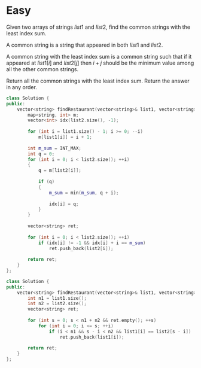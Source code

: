 # Easy

Given two arrays of strings $list1$ and $list2$, find the common strings with the least index sum.

A common string is a string that appeared in both $list1$ and $list2$.

A common string with the least index sum is a common string such that if it appeared at $list1[i]$ and $list2[j]$ then $i + j$ should be the minimum value among all the other common strings.

Return all the common strings with the least index sum. Return the answer in any order.

```cpp
class Solution {
public:
    vector<string> findRestaurant(vector<string>& list1, vector<string>& list2) {
        map<string, int> m;
        vector<int> idx(list2.size(), -1);
        
        for (int i = list1.size() - 1; i >= 0; --i)
            m[list1[i]] = i + 1;
        
        int m_sum = INT_MAX;
        int q = 0;
        for (int i = 0; i < list2.size(); ++i)
        {
            q = m[list2[i]];
            
            if (q)
            {
                m_sum = min(m_sum, q + i);
                
                idx[i] = q;
            }
        }
        
        vector<string> ret;
        
        for (int i = 0; i < list2.size(); ++i)
            if (idx[i] != -1 && idx[i] + i == m_sum)
                ret.push_back(list2[i]);
        
        return ret;
    }
};
```

```cpp
class Solution {
public:
    vector<string> findRestaurant(vector<string>& list1, vector<string>& list2) {
        int n1 = list1.size();
        int n2 = list2.size();
        vector<string> ret;
        
        for (int s = 0; s < n1 + n2 && ret.empty(); ++s)
            for (int i = 0; i <= s; ++i)
                if (i < n1 && s - i < n2 && list1[i] == list2[s - i])
                    ret.push_back(list1[i]);
        
        return ret;
    }
};
```
